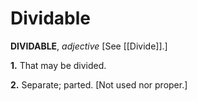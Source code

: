# Dividable

**DIVIDABLE**, _adjective_ \[See [[Divide]].\]

**1.** That may be divided.

**2.** Separate; parted. \[Not used nor proper.\]